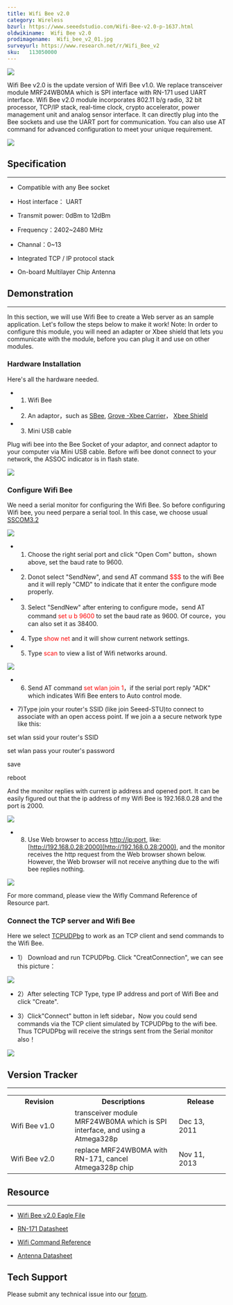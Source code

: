 ```yaml
---
title: Wifi Bee v2.0
category: Wireless
bzurl: https://www.seeedstudio.com/Wifi-Bee-v2.0-p-1637.html
oldwikiname:  Wifi Bee v2.0
prodimagename:  Wifi_bee_v2_01.jpg
surveyurl: https://www.research.net/r/Wifi_Bee_v2
sku:   113050000
---
```

![](https://github.com/SeeedDocument/Wifi_Bee_v2.0/raw/master/img/Wifi_bee_v2_01.jpg)

Wifi Bee v2.0 is the update version of Wifi Bee v1.0. We replace transceiver module MRF24WB0MA which is SPI interface with RN-171 used UART interface. Wifi Bee v2.0 module incorporates 802.11 b/g radio, 32 bit processor, TCP/IP stack, real-time clock, crypto accelerator, power management unit and analog sensor interface. It can directly plug into the Bee sockets and use the UART port for communication. You can also use AT command for advanced configuration to meet your unique requirement.

[![](https://github.com/SeeedDocument/Seeed-WiKi/raw/master/docs/images/300px-Get_One_Now_Banner-ragular.png)](https://www.seeedstudio.com/Wifi-Bee-v2.0-p-1637.html)

##  Specification
---
*   Compatible with any Bee socket

*   Host interface： UART

*   Transmit power: 0dBm to 12dBm

*   Frequency：2402~2480 MHz

*   Channal：0~13

*   Integrated TCP / IP protocol stack

*   On-board Multilayer Chip Antenna

##  Demonstration
---
In this section, we will use Wifi Bee to create a Web server as an sample application. Let's follow the steps below to make it work!
Note: In order to configure this module, you will need an adapter or Xbee shield that lets you communicate with the module, before you can plug it and use on other modules.

###  Hardware Installation

Here's all the hardware needed.


*   1) Wifi Bee

*   2) An adaptor，such as [SBee](http://www.seeedstudio.com/depot/xbee-shield-v20-p-1375.html?cPath=98_16Uart),  [Grove -Xbee Carrier](http://www.seeedstudio.com/depot/grove-xbee-carrier-p-905.html?cPath=98_16)， [Xbee Shield](http://www.seeedstudio.com/depot/xbee-shield-v20-p-1375.html?cPath=98_16)

*   3) Mini USB cable


Plug wifi bee into the Bee Socket of your adaptor, and connect adaptor to your computer via Mini USB cable. Before wifi bee donot connect to your network, the ASSOC indicator is in flash state.

![](https://github.com/SeeedDocument/Wifi_Bee_v2.0/raw/master/img/Wifi_Beev2.0.jpg)

###  Configure Wifi Bee

We need a serial monitor for configuring the Wifi Bee. So before configuring Wifi bee, you need perpare a serial tool. In this case, we choose usual [SSCOM3.2](https://github.com/SeeedDocument/Wifi_Bee_v2.0/raw/master/res/Sscom32E.zip)

![](https://github.com/SeeedDocument/Wifi_Bee_v2.0/raw/master/img/Serial_Tool.png)

*   1) Choose the right serial port and click "Open Com" button，shown above, set the baud rate to 9600.

*   2) Donot select "SendNew", and send AT command <font color="red">$$$</font> to the wifi Bee and it will reply "CMD" to indicate that it enter the configure mode properly.

*   3) Select "SendNew" after entering to configure mode，send AT command <font color="red">set u b 9600</font> to set the baud rate as 9600. Of cource，you can also set it as 38400.

*   4) Type <font color="red">show net</font>   and it will show current network settings.

*   5) Type  <font color="red">scan </font> to view a list of Wifi networks around.

![](https://github.com/SeeedDocument/Wifi_Bee_v2.0/raw/master/img/Serial_Tool_Scan_net.png)

*   6) Send AT command <font color="red"> set wlan join 1</font>，if the serial port reply "ADK" which indicates Wifi Bee enters to Auto control mode.

*   7)Type join your router's SSID (like join Seeed-STU)to connect to associate with an open access point. If we join a a secure network type like this:<font color="red">
</font>

set wlan ssid your router's SSID

set wlan pass your router's password

save

reboot

And the monitor replies with current ip address and opened port. It can be easily figured out that the ip address of my Wifi Bee is 192.168.0.28 and the port is 2000.

![](https://github.com/SeeedDocument/Wifi_Bee_v2.0/raw/master/img/Join_network.png)

*   8) Use Web browser to access [http://ip:port](http://ip:port), like: [http://192.168.0.28:2000](http://192.168.0.28:2000), and the monitor receives the http request from the Web browser shown below. However, the Web browser will not receive anything due to the wifi bee replies nothing.

![](https://github.com/SeeedDocument/Wifi_Bee_v2.0/raw/master/img/Web_access.png)

For more command, please view the Wifly Command Reference of Resource part.

###  Connect the TCP server and Wifi Bee

Here we select [TCPUDPbg](https://github.com/SeeedDocument/Wifi_Bee_v2.0/raw/master/res/TCPUDPDbg.zip) to work as an TCP client and send commands to the Wifi Bee.

*   1） Download and run TCPUDPbg. Click "CreatConnection", we can see this picture：

![](https://github.com/SeeedDocument/Wifi_Bee_v2.0/raw/master/img/TCPUDPTool.png)

*   2）After selecting TCP Type, type IP address and port of Wifi Bee and click "Create".

*   3）Click"Connect" button in left sidebar，Now you could send commands via the TCP client simulated by TCPUDPbg to the wifi bee. Thus TCPUDPbg will receive the strings sent from the Serial monitor also！

![](https://github.com/SeeedDocument/Wifi_Bee_v2.0/raw/master/img/Communication.png)

##  Version Tracker
---
<table>
<tr>
<th>  Revision
</th>
<th> Descriptions
</th>
<th> Release
</th></tr>
<tr>
<td width="300px"> Wifi Bee v1.0
</td>
<td width="500px"> transceiver module MRF24WB0MA which is SPI interface, and using a Atmega328p
</td>
<td width="200px"> Dec 13, 2011
</td></tr>
<tr>
<td width="300px"> Wifi Bee v2.0
</td>
<td width="500px"> replace MRF24WB0MA with RN-171, cancel Atmega328p chip
</td>
<td width="200px"> Nov 11, 2013
</td></tr></table>

##  Resource
---
*   [Wifi Bee v2.0 Eagle File](https://github.com/SeeedDocument/Wifi_Bee_v2.0/raw/master/res/Wifi_Bee_v2.0_Eagle_File.zip)

*   [RN-171 Datasheet](https://github.com/SeeedDocument/Wifi_Bee_v2.0/raw/master/res/WiFly-RN-171.pdf)

*   [Wifi Command Reference](https://github.com/SeeedDocument/Wifi_Bee_v2.0/raw/master/res/WiFly-RN-UM.pdf)

*   [Antenna Datasheet](https://github.com/SeeedDocument/Wifi_Bee_v2.0/raw/master/res/Antenna_Datasheet.pdf)

## Tech Support
Please submit any technical issue into our [forum](http://forum.seeedstudio.com/). 